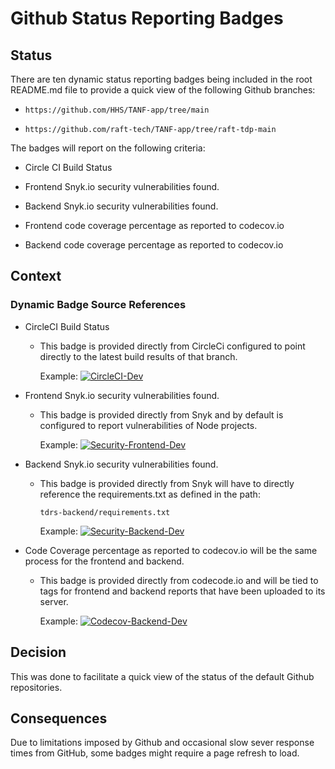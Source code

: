 # Github Status Reporting Badges

## Status

There are ten dynamic status reporting badges being included in the root README.md file to provide a quick view of the following Github branches:

- `https://github.com/HHS/TANF-app/tree/main` 

- `https://github.com/raft-tech/TANF-app/tree/raft-tdp-main`


The badges will report on the following criteria:

- Circle CI Build Status

- Frontend Snyk.io security vulnerabilities found.

- Backend Snyk.io security vulnerabilities found.


- Frontend code coverage percentage as reported to codecov.io

- Backend code coverage percentage as reported to codecov.io

## Context

### Dynamic Badge Source References

- CircleCI Build Status
   - This badge is provided directly from CircleCi configured to point directly to the latest build results of that branch.
   
     Example:
     [![CircleCI-Dev](https://circleci.com/gh/raft-tech/TANF-app/tree/raft-tdp-main.svg?style=shield)](https://circleci.com/gh/raft-tech/TANF-app/tree/raft-tdp-main)

- Frontend Snyk.io security vulnerabilities found.
   - This badge is provided directly from Snyk and by default is configured to report vulnerabilities of Node projects.
   
     Example:
     [![Security-Frontend-Dev](https://snyk.io/test/github/raft-tech/TANF-app/badge.svg)](https://snyk.io/test/github/raft-tech/TANF-app)

- Backend Snyk.io security vulnerabilities found.
   - This badge is provided directly from Snyk will have to directly reference the requirements.txt as defined in the path:

     `tdrs-backend/requirements.txt`
   
     Example:
     [![Security-Backend-Dev](https://snyk.io/test/github/raft-tech/TANF-app/badge.svg?targetFile=tdrs-backend/requirements.txt)](https://snyk.io/test/github/raft-tech/TANF-app) 
     
- Code Coverage percentage as reported to codecov.io will be the same process for the frontend and backend.
   - This badge is provided directly from codecode.io and will be tied to tags for frontend and backend reports that have been uploaded to its server.
   
     Example:
      [![Codecov-Backend-Dev](https://codecov.io/gh/raft-tech/TANF-app/branch/raft-tdp-main/graph/badge.svg?flag=dev-backend)](https://codecov.io/gh/raft-tech/TANF-app/branch/raft-tdp-main?flag=dev-backend)


## Decision

This was done to facilitate a quick view of the status of the default Github repositories. 
## Consequences

Due to limitations imposed by Github and occasional slow sever response times from GitHub, some badges might require a page refresh to load.
